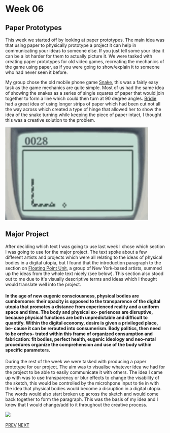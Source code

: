 # Week 06

## Paper Prototypes
This week we started off by looking at paper prototypes. The main idea was that using paper to physically prototype a project it can help in communicating your ideas to someone else. If you just tell some your idea it can be a lot harder for them to actually picture it. We were tasked with creating paper prototypes for old video games, recreating the mechanics of the game using paper, as if you were going to show/explain it to someone who had never seen it before.

My group chose the old mobile phone game [Snake](https://www.google.com/search?q=Snake+game+mobile+phone&rlz=1C5CHFA_enAU851AU851&sxsrf=ALeKk03md9sSEIoSHLgE4zUOIIgTSUVCZw:1601192988852&source=lnms&tbm=isch&sa=X&ved=2ahUKEwiIr8Ta7IjsAhU4wjgGHYnWAnYQ_AUoAXoECBIQAw&biw=1465&bih=1135), this was a fairly easy task as the game mechanics are quite simple. Most of us had the same idea of showing the snakes as a series of single squares of paper that would join together to form a line which could then turn at 90 degree angles. [Bridie](https://github.com/bridieotoole/codewords) had a great idea of using longer strips of paper which had been cut not all the way across which created a type of hinge that allowed her to show the idea of the snake turning while keeping the piece of paper intact, I thought this was a creative solution to the problem.

![](snake.gif)

## Major Project
After deciding which text I was going to use last week I chose which section I was going to use for the major project. The text spoke about a few different artists and projects which were all relating to the ideas of physical bodies in a digital utopia, but I found that the introduction paragraph to the section on [Floating Point Unit](https://floating.pt/), a group of New York-based artists, summed up the ideas from the whole text nicely (see below). This section also stood out to me due to it's visually descriptive terms and ideas which I thought would translate well into the project.

#### In the age of new eugenic consciousness, physical bodies are cumbersome: their opacity is opposed to the transparence of the digital utopia that promotes a distance from experienced reality and a uniform space and time. The body and physical ex- periences are disruptive, because physical functions are both unpredictable and difficult to quantify. Within the digital economy, desire is given a privileged place, be- cause it can be rerouted into consumerism. Body politics, then need to be orches- trated within this frame of organized consumption and fabrication: fit bodies, perfect health, eugenic ideology and neo-natal procedures organize the comprehension and use of the body within specific parameters.

During the rest of the week we were tasked with producing a paper prototype for our project. The aim was to visualise whatever idea we had for the project to be able to easily communicate it with others. The idea  I came up with was to use transparency or blur effects to change the visability of the sketch, this would be controlled by the microhpone input to tie in with the idea that physical bodies would become a disruption in a digital utopia. The words would also start broken up across the sketch and would come back together to form the paragraph. This was the basis of my idea and I knew that I would change/add to it throughout the creative process.

![](Paper-Prototype.gif)

[PREV](https://github.com/HamishPayne/CODE-WORDS/edit/master/Classroom/Week-05).[NEXT](https://github.com/HamishPayne/CODE-WORDS/edit/master/Classroom/Week-07)
